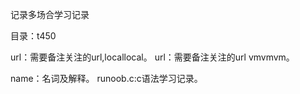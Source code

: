 记录多场合学习记录

目录：t450

url：需要备注关注的url,locallocal。
url：需要备注关注的url vmvmvm。

name：名词及解释。
runoob.c:c语法学习记录。











